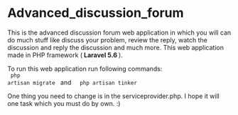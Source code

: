 # Advanced_discussion_forum
This is the advanced discussion forum web application in which you will can do much stuff like discuss your problem, review the reply, watch the discussion and reply the discussion and much more.
This web application made in PHP framework (<b> Laravel 5.6 </b>).

To run this web application run following commands:<br>
<code> php artisan migrate</code> &nbsp; and &nbsp; <code> php artisan tinker </code>

One thing you need to change is in the serviceprovider.php.
I hope it will one task which you must do by own. :) 

